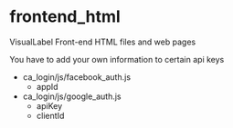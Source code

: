 # frontend_html
VisualLabel Front-end HTML files and web pages

You have to add your own information to certain api keys
- ca_login/js/facebook_auth.js
	* appId
- ca_login/js/google_auth.js
	* apiKey
	* clientId
